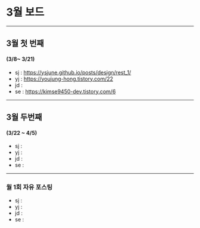 # 3월 보드 

------

## 3월 첫  번째

#### (3/8~ 3/21)

- sj : https://ysjune.github.io/posts/design/rest_1/
- yj : https://youjung-hong.tistory.com/22
- jd : 
- se : https://kimse9450-dev.tistory.com/6



------

## 3월 두번째

#### (3/22 ~ 4/5)

- sj : 
- yj :
- jd : 
- se :

------

### 월 1회 자유 포스팅

- sj : 
- yj :
- jd : 
- se :
